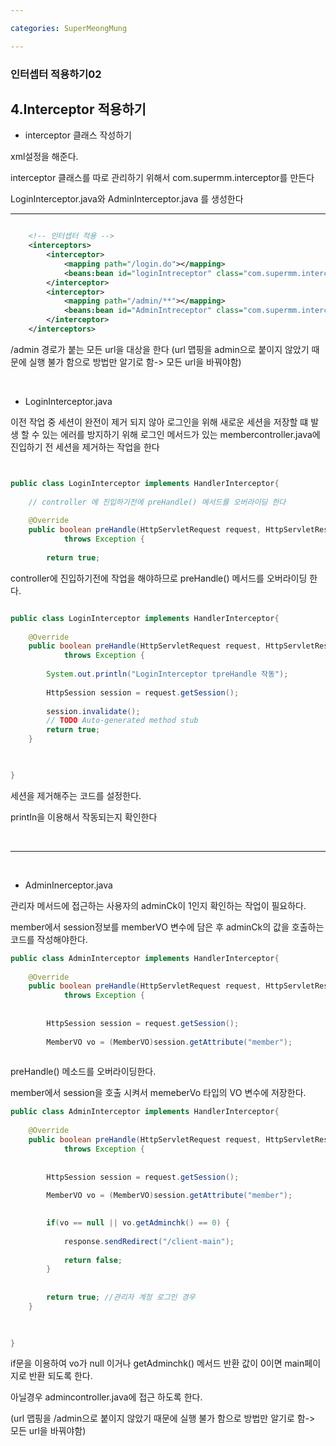 ```yaml
---

categories: SuperMeongMung

---
```



### 인터셉터 적용하기02

4.Interceptor 적용하기
---


- interceptor 클래스 작성하기

xml설정을 해준다.

interceptor 클래스를 따로 관리하기 위해서 com.supermm.interceptor를 만든다

LoginInterceptor.java와 AdminInterceptor.java 를 생성한다

---

```xml

    <!-- 인터셉터 적용 -->
    <interceptors>
        <interceptor>
            <mapping path="/login.do"></mapping>
            <beans:bean id="loginIntreceptor" class="com.supermm.interceptor.LoginInterceptor"></beans:bean>
        </interceptor>
        <interceptor>
            <mapping path="/admin/**"></mapping>
            <beans:bean id="AdminIntreceptor" class="com.supermm.interceptor.AdminInterceptor"></beans:bean>
        </interceptor>
    </interceptors>
```
/admin 경로가 붙는 모든 url을 대상을 한다
(url 맵핑을 admin으로 붙이지 않았기 때문에 실행 불가 함으로 방법만 알기로 함-> 모든 url을 바꿔야함)

&nbsp;

- LoginInterceptor.java


이전 작업 중 세션이 완전이 제거 되지 않아 로그인을 위해 새로운 세션을 저장할 떄 발생 할 수 있는 에러를 방지하기 위해 로그인 메서드가 있는 membercontroller.java에 진입하기 전 세션을 제거하는 작업을 한다

```java


public class LoginInterceptor implements HandlerInterceptor{
	
	// controller 에 진입하기전에 preHandle() 메서드를 오버라이딩 한다
	
	@Override
	public boolean preHandle(HttpServletRequest request, HttpServletResponse response, Object handler)
			throws Exception {
		
		return true;

```

controller에 진입하기전에 작업을 해야하므로  preHandle() 메서드를 오버라이딩 한다.

```java

public class LoginInterceptor implements HandlerInterceptor{
	
	@Override
	public boolean preHandle(HttpServletRequest request, HttpServletResponse response, Object handler)
			throws Exception {
		
		System.out.println("LoginInterceptor tpreHandle 작동");
		
		HttpSession session = request.getSession();
		
		session.invalidate();
		// TODO Auto-generated method stub
		return true;
	}

	

}

```
세션을 제거해주는 코드를 설정한다.

printIn을 이용해서 작동되는지 확인한다


&nbsp;

---

&nbsp;


- AdminInerceptor.java

관리자 메서드에 접근하는 사용자의 adminCk이 1인지 확인하는 작업이 필요하다.



member에서 session정보를 memberVO 변수에 담은 후 adminCk의 값을 호출하는 코드를 작성해야한다. 

```java
public class AdminInterceptor implements HandlerInterceptor{
	
	@Override
	public boolean preHandle(HttpServletRequest request, HttpServletResponse response, Object handler)
			throws Exception {
		
		
		HttpSession session = request.getSession();
		
		MemberVO vo = (MemberVO)session.getAttribute("member");
		
```
preHandle() 메소드를 오버라이딩한다.

member에서 session을 호출 시켜서 memeberVo 타입의 VO 변수에 저장한다.

```java
public class AdminInterceptor implements HandlerInterceptor{
	
	@Override
	public boolean preHandle(HttpServletRequest request, HttpServletResponse response, Object handler)
			throws Exception {
		
		
		HttpSession session = request.getSession();
		
		MemberVO vo = (MemberVO)session.getAttribute("member");

		
		if(vo == null || vo.getAdminchk() == 0) {
			
			response.sendRedirect("/client-main");
			
			return false;
		}
		
		
		return true; //관리자 계정 로그인 경우 
	}
	
  

}

```
if문을 이용하여 vo가 null 이거나 getAdminchk() 메서드 반환 값이 0이면 main페이지로 반환 되도록 한다.

아닐경우 admincontroller.java에 접근 하도록 한다.


(url 맵핑을 /admin으로 붙이지 않았기 때문에 실행 불가 함으로 방법만 알기로 함-> 모든 url을 바꿔야함)